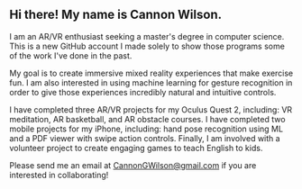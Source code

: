 ## Hi there! My name is Cannon Wilson. 

I am an AR/VR enthusiast seeking a master's degree in computer science. This is a new GitHub account I made solely to show those programs some of the work I've done in the past.

My goal is to create immersive mixed reality experiences that make exercise fun. I am also interested in using machine learning for gesture recognition in order to give those experiences incredibly natural and intuitive controls.

I have completed three AR/VR projects for my Oculus Quest 2, including: VR meditation, AR basketball, and AR obstacle courses. I have completed two mobile projects for my iPhone, including: hand pose recognition using ML and a PDF viewer with swipe action controls. Finally, I am involved with a volunteer project to create engaging games to teach English to kids.

Please send me an email at CannonGWilson@gmail.com if you are interested in collaborating!
